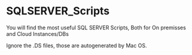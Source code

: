 # SQLSERVER_Scripts
You will find the most useful SQL SERVER Scripts, Both for On premisses and Cloud Instances/DBs

Ignore the .DS files, those are autogenerated by Mac OS.

